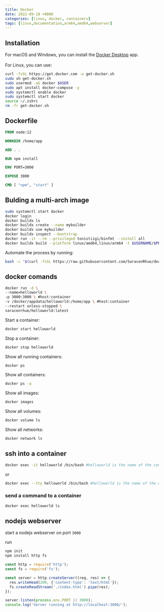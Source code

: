 ```yaml
---
title: Docker
date: 2022-09-18 +0000
categories: [linux, docker, containers]
tags: [linux,documentation,arm64,amd64,webserver]
---
```


## Installation

For macOS and Windows, you can install the [Docker Desktop](https://www.docker.com) app.<br/>
<br/>
For Linux, you can use:

```bash
curl -fsSL https://get.docker.com -o get-docker.sh
sudo sh get-docker.sh
sudo usermod -aG docker $USER
sudo apt install docker-compose -y
sudo systemctl enable docker
sudo systemctl start docker
source ~/.zshrc
rm -fr get-docker.sh
```

## Dockerfile

```dockerfile
FROM node:12

WORKDIR /home/app

ADD . .

RUN npm install

ENV PORT=3000

EXPOSE 3000

CMD [ "npm", "start" ]
```

## Bulding a multi-arch image

```bash
sudo systemctl start docker
docker login
docker buildx ls
docker buildx create --name mybuilder
docker buildx use mybuilder
docker buildx inspect --bootstrap
docker run -it --rm --privileged tonistiigi/binfmt --install all
docker buildx build --platform linux/amd64,linux/arm64 -t $USERNAME/$PROJECTNAME:latest . --push
```

Automate the process by running:

```bash
bash -c "$(curl -fsSL https://raw.githubusercontent.com/SaracenRhue/dockerBuilder/main/start.sh)"
```

## docker comands

```bash
docker run -d \
--name=helloworld \
-p 3000:3000 \ #host:container
-v /docker/appdata/helloworld:/home/app \ #host:container
--restart unless-stopped \
saracenrhue/helloworld:latest
```

Start a container:

```bash
docker start helloworld
```

Stop a container:

```bash
docker stop helloworld
```

Show all running containers:

```bash
docker ps
```

Show all containers:

```bash
docker ps -a
```

Show all images:

```bash
docker images
```

Show all volumes:

```bash
docker volume ls
```

Show all networks:

```bash
docker network ls
```

## ssh into a container

```bash
docker exec -it helloworld /bin/bash #helloworld is the name of the container
```

or
  
  ```bash
  docker exec --tty helloworld /bin/bash #helloworld is the name of the container
  ```

### send a command to a container

```bash
docker exec helloworld ls
```

## nodejs webserver

start a nodejs webserver on port `3000`

run

```bash
npm init
npm install http fs
```

```javascript
const http = require('http');
const fs = require('fs');

const server = http.createServer((req, res) => {
  res.writeHead(200, {'content-type': 'text/html'});
  fs.createReadStream('./index.html').pipe(res);
});

server.listen(process.env.PORT || 3000);
console.log('Server running at http://localhost:3000/');
```
